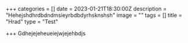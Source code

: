 +++
categories = []
date = 2023-01-21T18:30:00Z
description = "Hehejshdhrdbdndmsieyrbdbdyrhsknshsh"
image = ""
tags = []
title = "Hrad"
type = "Test"

+++
Gdhejejeheueiejwjejehbdjs